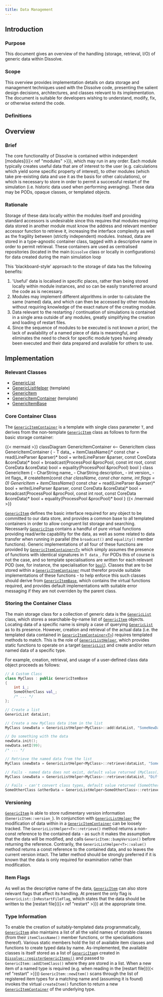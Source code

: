 ```yaml
---
title: Data Management
---
```


## Introduction

### Purpose
This document gives an overview of the handling (storage, retrieval, I/O) of generic data within Dissolve.

### Scope
This overview provides implementation details on data storage and management techniques used with the Dissolve code, presenting the salient design decisions, architectures, and classes relevant to its implementation. The document is suitable for developers wishing to understand, modify, fix, or otherwise extend the code.

### Definitions


## Overview

### Brief

The core functionality of Dissolve is contained within independent [modules]({{< ref "modules" >}}), which may run in any order. Each module typically creates useful data that are of interest to the user (e.g. calculations which yield some specific property of interest), to other modules (which take pre-existing data and use it as the basis for other calculations), or which is necessary to store in order to permit a successful restart of the simulation (i.e. historic data used when performing averaging). These data may be PODs, opaque classes, or templated objects.

### Rationale

Storage of these data locally within the modules itself and providing standard accessors is undesirable since this requires that modules requiring data stored in another module must know the address and relevant member accessor function to retrieve it, increasing the interface complexity as well as the fragility between (strictly independent) modules. Instead, data are stored in a type-agnostic container class, tagged with a descriptive name in order to permit retrieval. These containers are used as centralised repositories (located in the main `Dissolve` class or locally in configurations) for data created during the main simulation loop

This 'blackboard-style' approach to the storage of data has the following benefits:
1. 'Useful' data is localised in specific places, rather than being stored locally within module instances, and so can be easily transferred around the code as is necessary.
1. Modules may implement different algorithms in order to calculate the same (named) data, and which can then be accessed by other modules without requiring knowledge of the exact nature of the creating module.
1. Data relevant to the restarting / continuation of simulations is contained in a single area outside of any modules, greatly simplifying the creation and loading of restart files.
1. Since the sequence of modules to be executed is not known _a priori_, the lack of availability of a named piece of data is meaningful, and eliminates the need to check for specific module types having already been executed and their data prepared and available for others to use.

## Implementation

### Relevant Classes

- [GenericList](https://github.com/disorderedmaterials/dissolve/tree/develop/src/genericitems/list.h)
- [GenericListHelper<T>](https://github.com/disorderedmaterials/dissolve/tree/develop/src/genericitems/listhelper.h) (template)
- [GenericItem](https://github.com/disorderedmaterials/dissolve/tree/develop/src/genericitems/item.h)
- [GenericItemContainer<T>](https://github.com/disorderedmaterials/dissolve/tree/develop/src/genericitems/container.h) (template)
- [GenericItemBase](https://github.com/disorderedmaterials/dissolve/tree/develop/src/genericitems/base.h)

### Core Container Class

The [`GenericItemContainer`](https://github.com/disorderedmaterials/dissolve/tree/develop/src/genericitems/container.h) is a template with single class parameter `T`, and derives from the non-template [`GenericItem`](https://github.com/disorderedmaterials/dissolve/tree/develop/src/genericitems/item.h) class as follows to form the basic storage container:

{{< mermaid >}}
classDiagram
    GenericItemContainer <-- GenericItem
    class GenericItemContainer {
        - T data_
        + itemClassName()* const char
        + read(LineParser &parser)* bool
        + write(LineParser &parser, const CoreData &coreData)* bool
        + broadcast(ProcessPool &procPool, const int root, const CoreData &coreData) bool
        + equality(ProcessPool &procPool) bool
    }
    class GenericItem {
        - CharString name_
        - CharString description_
        - int version_
        - int flags_
        # createItem(const char *className, const char *name, int flags = 0)* GenericItem
        + itemClassName()* const char
        + read(LineParser &parser)* bool
        + write(LineParser &parser, const CoreData &coreData)* bool
        + broadcast(ProcessPool &procPool, const int root, const CoreData &coreData)* bool
        + equality(ProcessPool &procPool)* bool
    }
{{< /mermaid >}}

[`GenericItem`](https://github.com/disorderedmaterials/dissolve/tree/develop/src/genericitems/item.h) defines the basic interface required for any object to be committed to our data store, and provides a common base to all templated containers in order to allow congruent list storage and searching. Necessarily [`GenericItem`](https://github.com/disorderedmaterials/dissolve/tree/develop/src/genericitems/item.h) contains a handful of pure virtual functions providing read/write capability for the data, as well as some related to data transfer when running in parallel (the `broadcast()` and `equality()` member functions). Generic implementations of all four of these functions are provided by [`GenericItemContainer<T>`](https://github.com/disorderedmaterials/dissolve/tree/develop/src/genericitems/container.h) which simply assumes the presence of functions with identical signatures in `T data_`. For PODs this of course is not the case, and so template specialisations are written for each relevant POD (see, for instance, the specialisation for [`bool`](https://github.com/disorderedmaterials/dissolve/tree/develop/src/genericitems/bool.h)). Classes that are to be stored within a [`GenericItemContainer`](https://github.com/disorderedmaterials/dissolve/tree/develop/src/genericitems/container.h) must therefor provide suitable implementations of these functions - to help enforce this such classes should derive from [`GenericItemBase`](https://github.com/disorderedmaterials/dissolve/tree/develop/src/genericitems/base.h), which contains the virtual functions required, and provides default implementations with suitable error messaging if they are not overriden by the parent class.

### Storing the Container Class

The main storage class for a collection of generic data is the [`GenericList`](https://github.com/disorderedmaterials/dissolve/tree/develop/src/genericitems/list.h) class, which stores a searchable-by-name list of [`GenericItem`](https://github.com/disorderedmaterials/dissolve/tree/develop/src/genericitems/item.h) objects. Locating data of a specific name is simply a case of querying [`GenericList`](https://github.com/disorderedmaterials/dissolve/tree/develop/src/genericitems/list.h) as to its presence. However, creation and retrieval of the actual data (i.e. the templated data contained in [`GenericItemContainer<T>`](https://github.com/disorderedmaterials/dissolve/tree/develop/src/genericitems/container.h)) requires templated methods to match. This is the role of [`GenericListHelper`](https://github.com/disorderedmaterials/dissolve/tree/develop/src/genericitems/listhelper.h), which provides static functions to operate on a target [`GenericList`](https://github.com/disorderedmaterials/dissolve/tree/develop/src/genericitems/list.h) and create and/or return named data of a specific type.

For example, creation, retrieval, and usage of a user-defined class data object proceeds as follows:

```cpp
// A Custom Class
class MyClass : public GenericItemBase
{
	int i_;
	SomeOtherClass val_;
	/* ... */
};

// Create a list
GenericList dataList;

// Create a new MyClass data item in the list
MyClass &newData = GenericListHelper<MyClass>::add(dataList, "SomeNewData", "NamePrefix");

// Do something with the data
newData.init();
newData.setI(99);
/* ... */

// Retrieve the named data from the list
MyClass &newData = GenericListHelper<MyClass>::retrieve(dataList, "SomeNewData");

// Fails - named data does not exist, default value returned (MyClass())
MyClass &newData = GenericListHelper<MyClass>::retrieve(dataList, "DifferentNewData");

// Fails - can't convert class types, default value returned (SomeOtherClass())
SomeOtherClass &otherData = GenericListHelper<SomeOtherClass>::retrieve(dataList, "SomeNewData");
```

### Versioning

[`GenericItem`](https://github.com/disorderedmaterials/dissolve/tree/develop/src/genericitems/item.h) is able to store rudimentary version information (`GenericItem::version_`). In conjunction with [`GenericListHelper`](https://github.com/disorderedmaterials/dissolve/tree/develop/src/genericitems/listhelper.h) the modification of data within in a [`GenericItemContainer`](https://github.com/disorderedmaterials/dissolve/tree/develop/src/genericitems/container.h) can be loosely tracked. The `GenericListHelper<T>::retrieve()` method returns a non-const reference to the contained data - as such it makes the assumption that the data will be modified, and calls `GenericItem::bumpVersion()` before returning the reference. Contrarily, the `GenericListHelper<T>::value()` method returns a const reference to the contained data, and so leaves the current version intact. The latter method should be strongly preferred if it is known that the data is only required for examination rather than modification.

### Item Flags

As well as the descriptive name of the data, [`GenericItem`](https://github.com/disorderedmaterials/dissolve/tree/develop/src/genericitems/item.h) can also store relevant flags that affect its handling.  At present the only flag is `GenericList::InRestartFileFlag`, which states that the data should be written to the [restart file]({{< ref "restart" >}}) at the appropriate time.

### Type Information

To enable the creation of suitably-templated data programmatically, [`GenericItem`](https://github.com/disorderedmaterials/dissolve/tree/develop/src/genericitems/item.h) also maintains a list of all the valid names of storable classes (from their `itemClassName()` member functions, or the specialisations thereof). Various static members hold the list of available item classes and functions to create typed data by name. As-implemented, the available classes is itself stored as a list of [`GenericItem`](https://github.com/disorderedmaterials/dissolve/tree/develop/src/genericitems/item.h)s created in [`Dissolve::registerGenericItems()`](https://github.com/disorderedmaterials/dissolve/tree/develop/src/main/dissolve.cpp#L124) and passed to `GenericItem::addItemClass()` where they are stored in a list. When a new item of a named type is required (e.g. when reading in the [restart file]({{< ref "restart" >}})) `GenericItem::newItem()` scans through the list of registered item types for a matching name and (assuming it is found) invokes the virtual `createItem()` function to return a new [`GenericItemContainer`](https://github.com/disorderedmaterials/dissolve/tree/develop/src/genericitems/container.h) of the underlying type.
